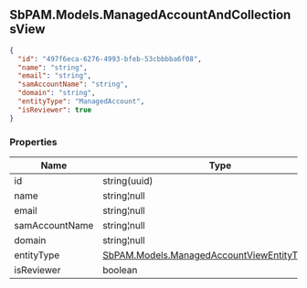 
<h2 id="tocS_SbPAM.Models.ManagedAccountAndCollectionsView">SbPAM.Models.ManagedAccountAndCollectionsView</h2>

<a id="schemasbpam.models.managedaccountandcollectionsview"></a>
<a id="schema_SbPAM.Models.ManagedAccountAndCollectionsView"></a>
<a id="tocSsbpam.models.managedaccountandcollectionsview"></a>
<a id="tocssbpam.models.managedaccountandcollectionsview"></a>

```json
{
  "id": "497f6eca-6276-4993-bfeb-53cbbbba6f08",
  "name": "string",
  "email": "string",
  "samAccountName": "string",
  "domain": "string",
  "entityType": "ManagedAccount",
  "isReviewer": true
}

```

### Properties

|Name|Type|Required|Restrictions|Description|
|---|---|---|---|---|
|id|string(uuid)|false|none|none|
|name|string¦null|false|none|none|
|email|string¦null|false|none|none|
|samAccountName|string¦null|false|none|none|
|domain|string¦null|false|none|none|
|entityType|[SbPAM.Models.ManagedAccountViewEntityTypeEnum](#schemasbpam.models.managedaccountviewentitytypeenum)|false|none|none|
|isReviewer|boolean|false|none|none|


